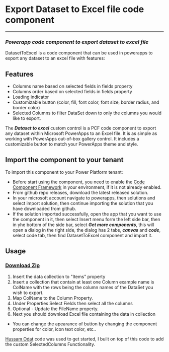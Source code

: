 # Export Dataset to Excel file code component
---
### _Powerapp code component to export dataset to excel file_

DatasetToExcel is a code component that can be used in powerapps to export any dataset to an excel file with features:

## Features

- Columns name based on selected fields in fields property
- Columns order based on selected fields in fields property
- Loading indicator
- Customizable button (color, fill, font color, font size, border radius, and border color)
- Selected Columns to filter DataSet down to only the columns you would like to export. 


The **_Dataset to excel_** custom control is a PCF code component to export any dataset within Microsoft PowerApps to an Excel file.  It is as simple as working with PowerApps out-of-box gallery control. 
It includes a customizable button to match your PowerApps theme and style.

## Import the component to your tenant

To import this component to your Power Platform tenant:
- Before start using the component, you need to enable the [Code Component Framework](https://learn.microsoft.com/en-us/power-apps/developer/component-framework/component-framework-for-canvas-apps) in your environment, if it is not already enabled.
- From github repo releases, download the latest released solution.
- In your microsoft account navigate to powerapps, then solutions and select import solution, then continue importing the solution that you have downloaded from github.
- If the solution imported successfully, open the app that you want to use the component in it, then select Insert menu form the left side bar, then in yhe bottom of the side bar, select **_Get more components_**, this will open a dialog in the right side, the dialog has 2 tabs, **_canvas_** and **_code_**, select code tab, then find DatasetToExcel component and import it.


## Usage

### [Download Zip](https://github.com/ChrisMcKee1/power-platform-pcf/raw/main/PCF/DatasetToExcel/ExcelExporter.zip)

1. Insert the data collection to "Items" property
2. Insert a collection that contain at least one Column example name is ColName with the rows being the column names of the DataSet you wish to export.
3. Map ColName to the Column Property.
4. Under Properties Select Fields then select all the columns
5. Optional - Update the FileName property.
6. Next you should download Excel file containing the data in collection

- You can change the apearance of button by changing the component properties for color, icon text color, etc..

[Hussam Odat](https://www.linkedin.com/in/hussam-odat-5075aa73) code was used to get started, I built on top of this code to add the custom SelectedColumns Functionality.
